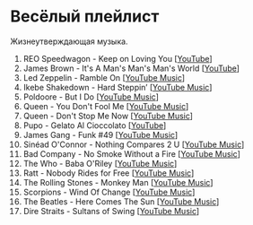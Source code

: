 # Весёлый плейлист

Жизнеутверждающая музыка.

1. REO Speedwagon - Keep on Loving You [[YouTube](https://www.youtube.com/watch?v=XKc7z-enzmA)]
1. James Brown - It's A Man's Man's Man's World [[YouTube](https://www.youtube.com/watch?v=H77fRz1rybs)]
1. Led Zeppelin - Ramble On [[YouTube Music](https://music.youtube.com/watch?v=_h9MxNn8P7w)]
1. Ikebe Shakedown - Hard Steppin’ [[YouTube Music](https://music.youtube.com/watch?v=4_elIOx0Q5w)]
1. Poldoore - But I Do [[YouTube Music](https://music.youtube.com/watch?v=LW3YLn0CSnE)]
1. Queen - You Don't Fool Me [[YouTube Music](https://music.youtube.com/watch?v=NCjU6cpDW-I)]
1. Queen - Don't Stop Me Now [[YouTube Music](https://music.youtube.com/watch?v=CczcMarUoVk)]
1. Pupo -  Gelato Al Cioccolato [[YouTube](https://www.youtube.com/watch?v=YLmBJVCkJUA)]
1. James Gang - Funk #49 [[YouTube Music](https://music.youtube.com/watch?v=FEaSjbMWrHs)]
1. Sinéad O'Connor - Nothing Compares 2 U [[YouTube Music](https://music.youtube.com/watch?v=BqXCpmHPss8)]
1. Bad Company - No Smoke Without a Fire [[YouTube Music](https://music.youtube.com/watch?v=mAn5aRm0Jas)]
1. The Who - Baba O'Riley [[YouTube Music](https://music.youtube.com/watch?v=rIbMbXjbW98)]
1. Ratt - Nobody Rides for Free [[YouTube Music](https://music.youtube.com/watch?v=3zDOl-j4SqQ)]
1. The Rolling Stones - Monkey Man [[YouTube Music](https://music.youtube.com/watch?v=yZJaCqrxCT4)]
1. Scorpions - Wind Of Change [[YouTube Music](https://music.youtube.com/watch?v=Ukh1zoiV304)]
1. The Beatles - Here Comes The Sun [[YouTube Music](https://music.youtube.com/watch?v=xUNqsfFUwhY)]
1. Dire Straits - Sultans of Swing [[YouTube Music](https://music.youtube.com/watch?v=cF3OWCYLLVQ)]
